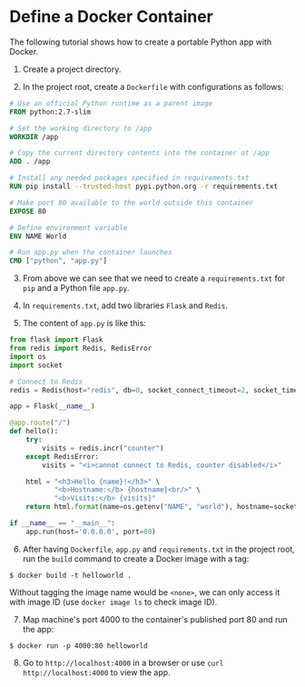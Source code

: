 # Define a Docker Container

The following tutorial shows how to create a portable Python app with Docker.

1. Create a project directory.

2. In the project root, create a `Dockerfile` with configurations as follows:

```Dockerfile
# Use an official Python runtime as a parent image
FROM python:2.7-slim

# Set the working directory to /app
WORKDIR /app

# Copy the current directory contents into the container at /app
ADD . /app

# Install any needed packages specified in requirements.txt
RUN pip install --trusted-host pypi.python.org -r requirements.txt

# Make port 80 available to the world outside this container
EXPOSE 80

# Define environment variable
ENV NAME World

# Run app.py when the container launches
CMD ["python", "app.py"]
```

3. From above we can see that we need to create a `requirements.txt` for `pip` and a Python file `app.py`.

4. In `requirements.txt`, add two libraries `Flask` and `Redis`.

5. The content of `app.py` is like this:

```python
from flask import Flask
from redis import Redis, RedisError
import os
import socket

# Connect to Redis
redis = Redis(host="redis", db=0, socket_connect_timeout=2, socket_timeout=2)

app = Flask(__name__)

@app.route("/")
def hello():
    try:
        visits = redis.incr("counter")
    except RedisError:
        visits = "<i>cannot connect to Redis, counter disabled</i>"

    html = "<h3>Hello {name}!</h3>" \
           "<b>Hostname:</b> {hostname}<br/>" \
           "<b>Visits:</b> {visits}"
    return html.format(name=os.getenv("NAME", "world"), hostname=socket.gethostname(), visits=visits)

if __name__ == "__main__":
    app.run(host='0.0.0.0', port=80)
```

6. After having `Dockerfile`, `app.py` and `requirements.txt` in the project root, run the `build` command to create a Docker image with a tag:

```console
$ docker build -t helloworld .
```

Without tagging the image name would be `<none>`, we can only access it with image ID (use `docker image ls` to check image ID).

7. Map machine's port 4000 to the container's published port 80 and run the app:

```console
$ docker run -p 4000:80 helloworld
```

8. Go to `http://localhost:4000` in a browser or use `curl http://localhost:4000` to view the app.
